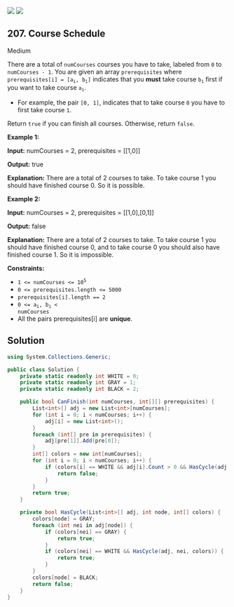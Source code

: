 [![](https://img.shields.io/github/stars/LeetCode-Top-Interview-150/LeetCode-Top-Interview-150?label=Stars&style=flat-square)](https://github.com/LeetCode-Top-Interview-150/LeetCode-Top-Interview-150)
[![](https://img.shields.io/github/forks/LeetCode-Top-Interview-150/LeetCode-Top-Interview-150?label=Fork%20me%20on%20GitHub%20&style=flat-square)](https://github.com/LeetCode-Top-Interview-150/LeetCode-Top-Interview-150/fork)

## 207\. Course Schedule

Medium

There are a total of `numCourses` courses you have to take, labeled from `0` to `numCourses - 1`. You are given an array `prerequisites` where <code>prerequisites[i] = [a<sub>i</sub>, b<sub>i</sub>]</code> indicates that you **must** take course <code>b<sub>i</sub></code> first if you want to take course <code>a<sub>i</sub></code>.

*   For example, the pair `[0, 1]`, indicates that to take course `0` you have to first take course `1`.

Return `true` if you can finish all courses. Otherwise, return `false`.

**Example 1:**

**Input:** numCourses = 2, prerequisites = \[\[1,0]]

**Output:** true

**Explanation:** There are a total of 2 courses to take. To take course 1 you should have finished course 0. So it is possible. 

**Example 2:**

**Input:** numCourses = 2, prerequisites = \[\[1,0],[0,1]]

**Output:** false

**Explanation:** There are a total of 2 courses to take. To take course 1 you should have finished course 0, and to take course 0 you should also have finished course 1. So it is impossible. 

**Constraints:**

*   <code>1 <= numCourses <= 10<sup>5</sup></code>
*   `0 <= prerequisites.length <= 5000`
*   `prerequisites[i].length == 2`
*   <code>0 <= a<sub>i</sub>, b<sub>i</sub> < numCourses</code>
*   All the pairs prerequisites[i] are **unique**.

## Solution

```csharp
using System.Collections.Generic;

public class Solution {
    private static readonly int WHITE = 0;
    private static readonly int GRAY = 1;
    private static readonly int BLACK = 2;

    public bool CanFinish(int numCourses, int[][] prerequisites) {
        List<int>[] adj = new List<int>[numCourses];
        for (int i = 0; i < numCourses; i++) {
            adj[i] = new List<int>();
        }
        foreach (int[] pre in prerequisites) {
            adj[pre[1]].Add(pre[0]);
        }
        int[] colors = new int[numCourses];
        for (int i = 0; i < numCourses; i++) {
            if (colors[i] == WHITE && adj[i].Count > 0 && HasCycle(adj, i, colors)) {
                return false;
            }
        }
        return true;
    }

    private bool HasCycle(List<int>[] adj, int node, int[] colors) {
        colors[node] = GRAY;
        foreach (int nei in adj[node]) {
            if (colors[nei] == GRAY) {
                return true;
            }
            if (colors[nei] == WHITE && HasCycle(adj, nei, colors)) {
                return true;
            }
        }
        colors[node] = BLACK;
        return false;
    }
}
```